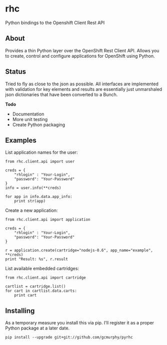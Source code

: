 rhc
==================================
Python bindings to the  Openshift Client Rest API 

About
-----

Provides a thin Python layer over the OpenShift 
Rest Client API.  Allows you to create, control 
and configure applications for OpenShift using 
Python. 

Status
------

Tried to fly as close to the json as possible. 
All interfaces are implemented with validation for 
key elements and results are essentially just unmarshaled
json dictionaries that have been converted to a Bunch. 

__Todo__
 * Documentation 
 * More unit testing 
 * Create Python packaging

Examples
-----
    
List application names for the user:

    from rhc.client.api import user 

    creds = { 
        "rhlogin" : "Your-Login", 
        "password": "Your-Password" 
    }
    info = user.info(**creds)

    for app in info.data.app_info:
        print str(app)


Create a new application:

    from rhc.client.api import application

    creds = { 
        "rhlogin" : "Your-Login", 
        "password": "Your-Password"
    }

    r = application.create(cartridge="nodejs-0.6", app_name="example", **creds)
    print "Result: %s", r.result


List available embedded cartridges: 
    
    from rhc.client.api import cartridge

    cartlist = cartridge.list()
    for cart in cartlist.data.carts: 
        print cart
        
Installing
----------

As a temporary measure you install this via pip. I'll register it 
as a proper Python package at a later date. 
    
    pip install --upgrade git+git://github.com/gcmurphy/pyrhc




